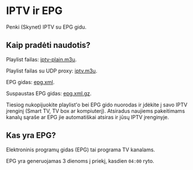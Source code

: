 # IPTV ir EPG
Penki (Skynet) IPTV su EPG gidu.


## Kaip pradėti naudotis?
Playlist failas: [iptv-plain.m3u](https://raw.githubusercontent.com/augustas2/iptv/master/iptv-plain.m3u).

Playlist failas su UDP proxy: [iptv.m3u](https://raw.githubusercontent.com/augustas2/iptv/master/iptv.m3u).

EPG gidas: [epg.xml](https://raw.githubusercontent.com/augustas2/iptv/master/epg.xml).

Suspaustas EPG gidas: [epg.xml.gz](https://raw.githubusercontent.com/augustas2/iptv/master/epg.xml.gz).

Tiesiog nukopijuokite playlist'o bei EPG gido nuorodas ir įdėkite į savo IPTV įrenginį (Smart TV, TV box ar kompiuterį). Atsiradus naujiems pakeitimams kanalų sąraše ar EPG jie automatiškai atsiras ir jūsų IPTV įrenginyje.


## Kas yra EPG?
Elektroninis programų gidas (EPG) tai programa TV kanalams.

EPG yra generuojamas 3 dienoms į priekį, kasdien `04:00` ryto.
